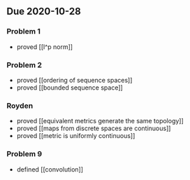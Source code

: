 ## Due 2020-10-28
### Problem 1
- proved [[l^p norm]]

### Problem 2
- proved [[ordering of sequence spaces]]
- proved [[bounded sequence space]]

### Royden
- proved [[equivalent metrics generate the same topology]]
- proved [[maps from discrete spaces are continuous]]
- proved [[metric is uniformly continuous]]

### Problem 9
- defined [[convolution]]
